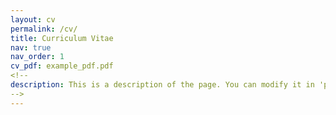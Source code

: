 ```yaml
---
layout: cv
permalink: /cv/
title: Curriculum Vitae
nav: true
nav_order: 1
cv_pdf: example_pdf.pdf
<!--
description: This is a description of the page. You can modify it in 'pages/_cv.md'. You can also change or remove the top pdf download button.
-->
---
```

